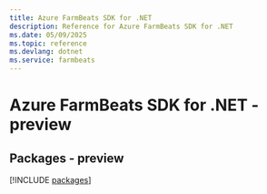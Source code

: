 ```yaml
---
title: Azure FarmBeats SDK for .NET
description: Reference for Azure FarmBeats SDK for .NET
ms.date: 05/09/2025
ms.topic: reference
ms.devlang: dotnet
ms.service: farmbeats
---
```

# Azure FarmBeats SDK for .NET - preview
## Packages - preview
[!INCLUDE [packages](farmbeats-index.md)]
